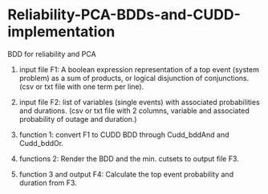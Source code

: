 # Reliability-PCA-BDDs-and-CUDD-implementation
BDD for reliability and PCA

1. input file F1: A boolean expression representation of a top event (system problem) as a sum of products, or logical disjunction of conjunctions.
(csv or txt file with one term per line).

2. input file F2: list of variables (single events) with associated probabilities and durations. 
(csv or txt file with 2 columns, variable and associated probability of outage and duration.)

3. function 1: convert F1 to CUDD BDD through Cudd_bddAnd and Cudd_bddOr.

4. functions 2: Render the BDD and the min. cutsets to output file F3.

5. function 3 and output F4: Calculate the top event probability and duration from F3.



